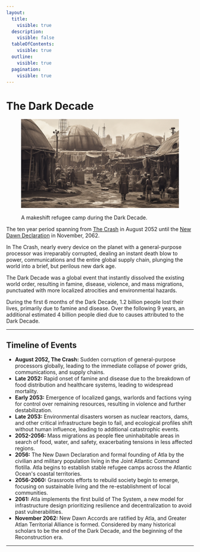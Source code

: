 ```yaml
---
layout:
  title:
    visible: true
  description:
    visible: false
  tableOfContents:
    visible: true
  outline:
    visible: true
  pagination:
    visible: true
---
```


# The Dark Decade

<figure><img src="../../.gitbook/assets/darkdecade.png" alt="" width="563"><figcaption><p>A makeshift refugee camp during the Dark Decade.</p></figcaption></figure>

The ten year period spanning from [The Crash](the-crash.md) in August 2052 until the [New Dawn Declaration](../../nations/gata/history/new-dawn-declaration.md) in November, 2062.

In The Crash, nearly every device on the planet with a general-purpose processor was irreparably corrupted, dealing an instant death blow to power, communications and the entire global supply chain, plunging the world into a brief, but perilous new dark age.

The Dark Decade was a global event that instantly dissolved the existing world order, resulting in famine, disease, violence, and mass migrations, punctuated with more localized atrocities and environmental hazards.

During the first 6 months of the Dark Decade, 1.2 billion people lost their lives, primarily due to famine and disease. Over the following 9 years, an additional estimated 4 billion people died due to causes attributed to the Dark Decade.

***

## Timeline of Events

* **August 2052, The Crash:** Sudden corruption of general-purpose processors globally, leading to the immediate collapse of power grids, communications, and supply chains.
* **Late 2052:** Rapid onset of famine and disease due to the breakdown of food distribution and healthcare systems, leading to widespread mortality.
* **Early 2053:** Emergence of localized gangs, warlords and factions vying for control over remaining resources, resulting in violence and further destabilization.
* **Late 2053:** Environmental disasters worsen as nuclear reactors, dams, and other critical infrastructure begin to fail, and ecological profiles shift without human influence, leading to additional catastrophic events.
* **2052-2056:** Mass migrations as people flee uninhabitable areas in search of food, water, and safety, exacerbating tensions in less affected regions.
* **2056:** The New Dawn Declaration and formal founding of Atla by the civilian and military population living in the Joint Atlantic Command flotilla. Atla begins to establish stable refugee camps across the Atlantic Ocean's coastal territories.
* **2056-2060:** Grassroots efforts to rebuild society begin to emerge, focusing on sustainable living and the re-establishment of local communities.
* **2061:** Atla implements the first build of The System, a new model for infrastructure design prioritizing resilience and decentralization to avoid past vulnerabilities.
* **November 2062:** New Dawn Accords are ratified by Atla, and Greater Atlan Territorial Alliance is formed. Considered by many historical scholars to be the end of the Dark Decade, and the beginning of the Reconstruction era.

***
